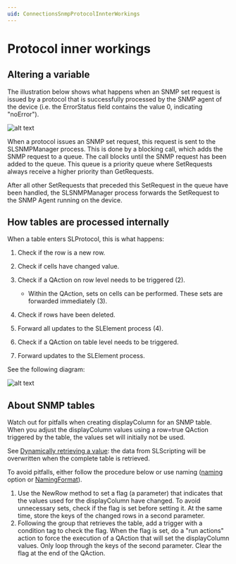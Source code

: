 ```yaml
---
uid: ConnectionsSnmpProtocolInnterWorkings
---
```


# Protocol inner workings

## Altering a variable

The illustration below shows what happens when an SNMP set request is issued by a protocol that is successfully processed by the SNMP agent of the device (i.e. the ErrorStatus field contains the value 0, indicating "noError").

![alt text](~/develop/images/DMA_-_SNMP_Device_parameter_SetRequest.svg "DataMiner Agent inner workings – altering a variable via SNMP")

When a protocol issues an SNMP set request, this request is sent to the SLSNMPManager process. This is done by a blocking call, which adds the SNMP request to a queue. The call blocks until the SNMP request has been added to the queue. This queue is a priority queue where SetRequests always receive a higher priority than GetRequests.

After all other SetRequests that preceded this SetRequest in the queue have been handled, the SLSNMPManager process forwards the SetRequest to the SNMP Agent running on the device.

## How tables are processed internally

When a table enters SLProtocol, this is what happens:

1. Check if the row is a new row.
1. Check if cells have changed value.
1. Check if a QAction on row level needs to be triggered (2).

    - Within the QAction, sets on cells can be performed. These sets are forwarded immediately (3).

1. Check if rows have been deleted.
1. Forward all updates to the SLElement process (4).
1. Check if a QAction on table level needs to be triggered.
1. Forward updates to the SLElement process.

See the following diagram:

![alt text](~/develop/images/ProcessingTables.svg "How tables are processed internally")

## About SNMP tables

Watch out for pitfalls when creating displayColumn for an SNMP table. When you adjust the displayColumn values using a row=true QAction triggered by the table, the values set will initially not be used.

See [Dynamically retrieving a value](xref:ConnectionsSnmpDynamicallyRetrievingAVariable): the data from SLScripting will be overwritten when the complete table is retrieved.

To avoid pitfalls, either follow the procedure below or use naming ([naming](xref:Protocol.Params.Param.ArrayOptions-options#naming) option or [NamingFormat](xref:Protocol.Params.Param.ArrayOptions.NamingFormat)).

1. Use the NewRow method to set a flag (a parameter) that indicates that the values used for the displayColumn have changed. To avoid unnecessary sets, check if the flag is set before setting it. At the same time, store the keys of the changed rows in a second parameter.
1. Following the group that retrieves the table, add a trigger with a condition tag to check the flag. When the flag is set, do a "run actions" action to force the execution of a QAction that will set the displayColumn values. Only loop through the keys of the second parameter. Clear the flag at the end of the QAction.
